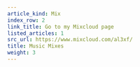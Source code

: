 ```yaml
---
article_kind: Mix
index_row: 2
link_title: Go to my Mixcloud page
listed_articles: 1
src_url: https://www.mixcloud.com/al3xf/
title: Music Mixes
weight: 3
---
```

